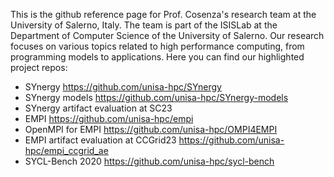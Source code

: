 This is the github reference page for Prof. Cosenza's research team at the University of Salerno, Italy. The team is part of the ISISLab at the Department of Computer Science of the University of Salerno. 
Our research focuses on various topics related to high performance computing, from programming models to applications. Here you can find our highlighted project repos:
- SYnergy https://github.com/unisa-hpc/SYnergy
- SYnergy models https://github.com/unisa-hpc/SYnergy-models
- SYnergy artifact evaluation at SC23
- EMPI https://github.com/unisa-hpc/empi
- OpenMPI for EMPI https://github.com/unisa-hpc/OMPI4EMPI
- EMPI artifact evaluation at CCGrid23 https://github.com/unisa-hpc/empi_ccgrid_ae
- SYCL-Bench 2020 https://github.com/unisa-hpc/sycl-bench
